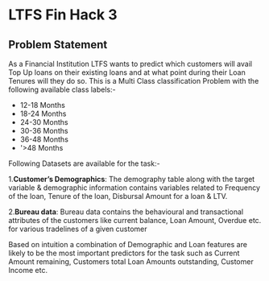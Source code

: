 # LTFS Fin Hack 3

## Problem Statement

As a Financial Institution LTFS wants to predict which customers will avail Top Up loans on their existing loans and at what point during their Loan Tenures will they do so. This is a Multi Class classification Problem with the following available class labels:-  
* 12-18 Months
* 18-24 Months
* 24-30 Months
* 30-36 Months
* 36-48 Months
* '>48 Months  

Following Datasets are available for the task:- 

1.**Customer’s Demographics**: The demography table along with the target variable & demographic information contains variables related to Frequency of the loan, Tenure of the loan, Disbursal Amount for a loan & LTV.  

2.**Bureau data**:  Bureau data contains the behavioural and transactional attributes of the customers like current balance, Loan Amount, Overdue etc. for various tradelines of a given customer  

Based on intuition a combination of Demographic and Loan features are likely to be the most important predictors for the task such as Current Amount remaining, Customers total Loan Amounts outstanding, Customer Income etc. 
